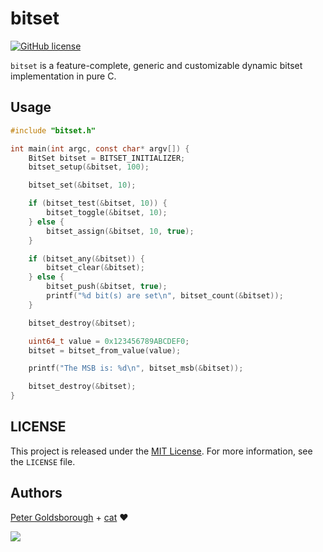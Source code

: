 # bitset

[![GitHub license](https://img.shields.io/github/license/mashape/apistatus.svg?style=flat-square)](http://goldsborough.mit-license.org)

`bitset` is a feature-complete, generic and customizable dynamic bitset implementation in pure C.

## Usage

```C
#include "bitset.h"

int main(int argc, const char* argv[]) {
	BitSet bitset = BITSET_INITIALIZER;
	bitset_setup(&bitset, 100);

	bitset_set(&bitset, 10);

	if (bitset_test(&bitset, 10)) {
		bitset_toggle(&bitset, 10);
	} else {
		bitset_assign(&bitset, 10, true);
	}

	if (bitset_any(&bitset)) {
		bitset_clear(&bitset);
	} else {
		bitset_push(&bitset, true);
		printf("%d bit(s) are set\n", bitset_count(&bitset));
	}

	bitset_destroy(&bitset);

	uint64_t value = 0x123456789ABCDEF0;
	bitset = bitset_from_value(value);

	printf("The MSB is: %d\n", bitset_msb(&bitset));

	bitset_destroy(&bitset);
}

```

## LICENSE

This project is released under the [MIT License](http://goldsborough.mit-license.org). For more information, see the `LICENSE` file.

## Authors

[Peter Goldsborough](http://www.goldsborough.me) + [cat](https://goo.gl/IpUmJn) :heart:

<a href="https://gratipay.com/~goldsborough/"><img src="http://img.shields.io/gratipay/goldsborough.png?style=flat-square"></a>
